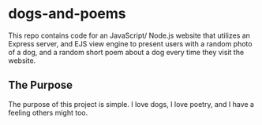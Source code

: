 # dogs-and-poems

This repo contains code for an JavaScript/ Node.js website that utilizes an Express server, and EJS view engine to present users with a random photo of a dog, and a random short poem about a dog every time they visit the website.

## The Purpose

The purpose of this project is simple. I love dogs, I love poetry, and I have a feeling others might too.
